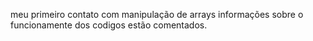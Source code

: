 meu primeiro contato com manipulação de arrays
informações sobre o funcionamente dos codigos estão comentados.
